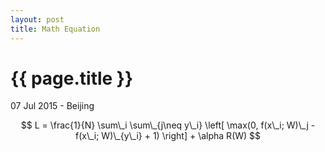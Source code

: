 ```yaml
---
layout: post
title: Math Equation
---
```


{{ page.title }}
================

<p class="meta">07 Jul 2015 - Beijing</p>

$$
L = \frac{1}{N} \sum\_i \sum\_{j\neq y\_i} \left[ \max(0, f(x\_i; W)\_j - f(x\_i; W)\_{y\_i} + 1) \right] + \alpha R(W)
$$
